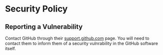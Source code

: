 # Security Policy

## Reporting a Vulnerability

Contact GitHub through their [support.github.com](Support) page. You will need to contact them to inform them of a security vulnrability in the GitHub software itself.
